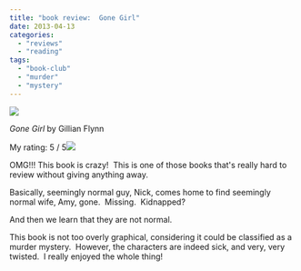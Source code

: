 ```yaml
---
title: "book review:  Gone Girl"
date: 2013-04-13
categories: 
  - "reviews"
  - "reading"
tags: 
  - "book-club"
  - "murder"
  - "mystery"
---
```


![](images/q?_encoding=UTF8&ASIN=030758836X&Format=_SL160_&ID=AsinImage&MarketPlace=US&ServiceVersion=20070822&WS=1&tag=cometgrrlcom-20)

_Gone Girl_ by Gillian Flynn

My rating: 5 / 5![](images/ir?t=cometgrrlcom-20&l=as2&o=1&a=030758836X)

OMG!!! This book is crazy!  This is one of those books that's really hard to review without giving anything away.

Basically, seemingly normal guy, Nick, comes home to find seemingly normal wife, Amy, gone.  Missing.  Kidnapped?

And then we learn that they are not normal.

This book is not too overly graphical, considering it could be classified as a murder mystery.  However, the characters are indeed sick, and very, very twisted.  I really enjoyed the whole thing!
